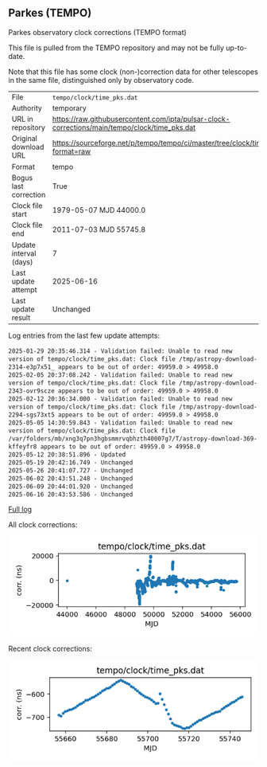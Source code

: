 
## Parkes (TEMPO)

Parkes observatory clock corrections (TEMPO format)

This file is pulled from the TEMPO repository and may not be fully
up-to-date.

Note that this file has some clock (non-)correction data for other
telescopes in the same file, distinguished only by observatory code.

|     |     |
|:--- |:--- |
| File | `tempo/clock/time_pks.dat` |
| Authority | temporary |
| URL in repository | <https://raw.githubusercontent.com/ipta/pulsar-clock-corrections/main/tempo/clock/time_pks.dat> |
| Original download URL | <https://sourceforge.net/p/tempo/tempo/ci/master/tree/clock/time_pks.dat?format=raw> |
| Format | tempo |
| Bogus last correction | True |
| Clock file start | 1979-05-07 MJD 44000.0 |
| Clock file end | 2011-07-03 MJD 55745.8 |
| Update interval (days) | 7 |
| Last update attempt | 2025-06-16 |
| Last update result | Unchanged |

Log entries from the last few update attempts:
```
2025-01-29 20:35:46.314 - Validation failed: Unable to read new version of tempo/clock/time_pks.dat: Clock file /tmp/astropy-download-2314-e3p7x51_ appears to be out of order: 49959.0 > 49958.0
2025-02-05 20:37:08.242 - Validation failed: Unable to read new version of tempo/clock/time_pks.dat: Clock file /tmp/astropy-download-2343-ovr9scze appears to be out of order: 49959.0 > 49958.0
2025-02-12 20:36:34.000 - Validation failed: Unable to read new version of tempo/clock/time_pks.dat: Clock file /tmp/astropy-download-2294-sgs73xt5 appears to be out of order: 49959.0 > 49958.0
2025-05-05 14:30:59.843 - Validation failed: Unable to read new version of tempo/clock/time_pks.dat: Clock file /var/folders/mb/xng3q7pn3hgbsmmrvqbhzth40007g7/T/astropy-download-369-kffeyfr8 appears to be out of order: 49959.0 > 49958.0
2025-05-12 20:38:51.896 - Updated
2025-05-19 20:42:16.749 - Unchanged
2025-05-26 20:41:07.727 - Unchanged
2025-06-02 20:43:51.248 - Unchanged
2025-06-09 20:44:01.920 - Unchanged
2025-06-16 20:43:53.586 - Unchanged
```
[Full log](https://raw.githubusercontent.com/ipta/pulsar-clock-corrections/main/log/tempo/clock/time_pks.dat.log)


All clock corrections:

![plot of all clock corrections](time_pks.dat.png "All corrections")

Recent clock corrections:

![plot of recent clock corrections](time_pks.dat.short.png "Recent corrections")

